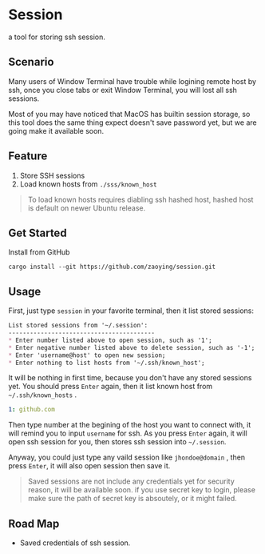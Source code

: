 # Session
a tool for storing ssh session. 

## Scenario
Many users of Window Terminal have trouble while logining remote host by ssh,
once you close tabs or exit Window Terminal, you will lost all ssh sessions.

Most of you may have noticed that MacOS has builtin session storage, 
so this tool does the same thing expect doesn't save password yet, 
but we are going make it available soon.

## Feature

1. Store SSH sessions
2. Load known hosts from `./sss/known_host`

> To load known hosts requires diabling ssh hashed host, hashed host is default on newer Ubuntu release.

## Get Started

Install from GitHub

```shell
cargo install --git https://github.com/zaoying/session.git
```

## Usage

First, just type `session` in your favorite terminal, then it list stored sessions:

```markdown
List stored sessions from '~/.session':
-----------------------------------------
* Enter number listed above to open session, such as '1';
* Enter negative number listed above to delete session, such as '-1';
* Enter 'username@host' to open new session;
* Enter nothing to list hosts from '~/.ssh/known_host';
```

It will be nothing in first time, because you don't have any stored sessions yet.
You should press `Enter` again, then it list known host from `~/.ssh/known_hosts` .

```yaml
1: github.com
```

Then type number at the begining of the host you want to connect with, it will remind you to input `username` for ssh.
As you press `Enter` again, it will open ssh session for you, then stores ssh session into `~/.session`.

Anyway, you could just type any vaild session like `jhondoe@domain` , 
then press `Enter`, it will also open session then save it.

> Saved sessions are not include any credentials yet for security reason, it will be available soon.
> if you use secret key to login, please make sure the path of secret key is absoutely, or it might failed.

## Road Map

* Saved credentials of ssh session.